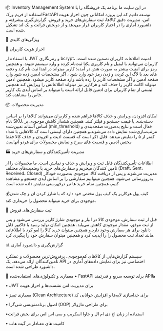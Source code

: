 📦 Inventory Management System
در این سایت ما برنامه یک فروشگاه را با استفاده از فریم ورکFastAPI توسعه دادیم که این پروژه امکاناتی چون احراز هویت امن، مدیریت دقیق کالاها، ثبت سفارش‌های خرید و فروش، گزارش‌گیری پیشرفته و داشبورد آماری را در اختیار کاربران قرار می‌دهد.و از دوبخش فرانت و بک اند تشکیل شده است‌.

🚀 ویژگی‌های کلیدی

🔐 احراز هویت کاربران

با استفاده از JWT و رمزنگاری bcrypt، امنیت اطلاعات کاربران تضمین شده است. کاربران می‌توانند با ایمیل و نام کاربری یکتا ثبت‌نام کرده و وارد سیستم شوند. و همچنین رمز  برای امنیت بیشتر به صورت هش در آمده؛
کاربر میتواند در ابتدا ثبت نام کند و دفعه های بعد با لاگ این کردن و زدن رمز خود وارد شود ، اگر  مشخصات ادمین زده شود وارد صفحه ادمین و اگر مشخصات کاربر را زده باشد وارد صفحه کاربر میشود. همچنین ادمین میتواند اکانت کاربر را حذف کند و هرکاربر نیز میتواند اطلاعاتش را ویرایش کند همچنین لیستی از تمام کاربران برای ادمین قابل ارائه است یا میتواند بر اساس آیدی یک کاربر خاص را مشاهده کند.

📦 مدیریت محصولات

امکان افزودن، ویرایش و حذف کالاها فراهم شده و کاربران می‌توانند کالاها را بر اساس نام، SKU، دسته‌بندی یا قیمت جستجو و فیلتر کنند. همچنین هشدار کاهش موجودی بر اساس آستانه تعیین‌شده (min_threshold) فعال است و نتایج به‌صورت صفحه‌بندی و مرتب‌سازی‌شده نمایش داده می‌شوند.و همچنین  دارای لیستی است که  کالاهایی با تعداد کمتر از ۵ را نمایش میدهد.
قابل ذکر است که قسمت ادیت و افزودن و حذف کالا فقط مختص ادمین و قسمت های سرچ و نمایش محصولات برای هردو آنهاست

🏭 مدیریت تأمین‌کنندگان و سفارش‌های خرید

اطلاعات تأمین‌کنندگان قابل ثبت و ویرایش و حذف و نمایش است. 
 ما محصولات را از تامین کنندگان میخریم و سفارش‌های خرید با وضعیت‌های مختلف (Draft، Sent، Received، Closed) مدیریت می‌شوند و پس از دریافت کالا، موجودی به‌صورت خودکار به‌روزرسانی می‌شود. همچنین میتوانیم سفارشی را بر اساس آیدی جستجو و مشاهده کنیم، همچنین تمام خرید ها نیر درفهرستی نمایش داده شده است

💰کیف پول
هرکاربر یک کیف پول مختص خود دارد که با شارژ کردن ان و چک شدن موجودی  برای خرید میتواند محصول را خریداری کند.


🛒 ثبت سفارش‌های فروش

قبل از ثبت سفارش، موجودی کالا در انبار و موجودی شارژ کاربر بررسی می‌شود و پس از ثبت موفق، مقدار موجودی کاهش می‌یابد. همچنین امکان تولید رسید یا فاکتور قابل دانلود برای هر سفارش وجود دارد.و همچنین میتوان خرید کالا را لغو کرد یا اطلاعاتی مانند تعداد ثبت محصول را  را اپدیت  کرد و همچنین میتوان سفارش خود را پیگیری کرد.


📊 گزارش‌گیری و داشبورد آماری

سیستم گزارش‌هایی از کالاهای کم‌موجودی، پرفروش‌ترین محصولات و عملکرد تأمین‌کنندگان ارائه می‌دهد. یک API اختصاصی نیز برای نمایش داده‌های آماری در داشبورد طراحی شده است.

🧱 معماری و تکنولوژی‌های استفاده‌شده
• 	FastAPI برای توسعه سریع و قدرتمند APIها

• 	JWT برای مدیریت امن نشست‌ها و احراز هویت

• 	معماری تمیز (Clean Architecture) برای جداسازی لایه‌ها و افزایش خوانایی کد

• 	اصول برنامه‌نویسی شی‌گرا (OOP) برای طراحی ماژولار

•استفاده از زبان اچ دی ام ال و جاوا اسکریپ و سی اس اس برای بخش فرانت

•	 کامیت های معنادار در گیت هاب